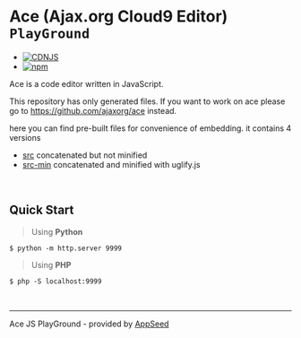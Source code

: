 # Ace (Ajax.org Cloud9 Editor) `PlayGround`

- [![CDNJS](https://img.shields.io/cdnjs/v/ace.svg)](https://cdnjs.com/libraries/ace)
- [![npm](https://img.shields.io/npm/v/ace-builds.svg)](https://www.npmjs.com/package/ace-builds)

Ace is a code editor written in JavaScript.

This repository has only generated files.
If you want to work on ace please go to https://github.com/ajaxorg/ace instead.


here you can find pre-built files for convenience of embedding.
it contains 4 versions
 * [src](https://github.com/ajaxorg/ace-builds/tree/master/src)              concatenated but not minified
 * [src-min](https://github.com/ajaxorg/ace-builds/tree/master/src-min)      concatenated and minified with uglify.js

<br >

## Quick Start

> Using **Python** 

`$ python -m http.server 9999`

> Using **PHP**

`$ php -S localhost:9999`

<br />

---
Ace JS PlayGround - provided by [AppSeed](https://appseed.us)